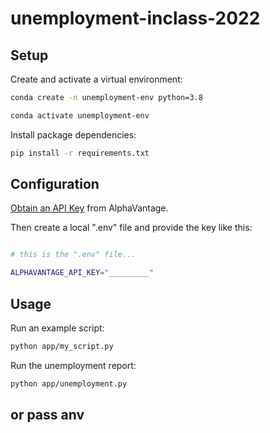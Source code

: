 # unemployment-inclass-2022


## Setup


Create and activate a virtual environment:

```sh
conda create -n unemployment-env python=3.8

conda activate unemployment-env
```

Install package dependencies:

```sh
pip install -r requirements.txt
```

## Configuration


[Obtain an API Key](https://www.alphavantage.co/support/#api-key) from AlphaVantage.

Then create a local ".env" file and provide the key like this:

```sh

# this is the ".env" file...

ALPHAVANTAGE_API_KEY="_________"

```
## Usage
Run an example script:
```sh
python app/my_script.py
```

Run the unemployment report:
```sh
python app/unemployment.py
```

## or pass anv 